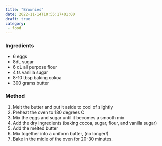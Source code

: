 ```yaml
---
title: "Brownies"
date: 2022-11-14T10:55:17+01:00
draft: true
category: 
 - food
---
```


### Ingredients 
* 6 eggs 
* 8dL sugar 
* 6 dL all purpose flour
* 4 ts vanilla sugar
* 8-10 tbsp baking cokoa 
* 300 grams butter


### Method
1. Melt the butter and put it aside to cool of slightly 
2. Preheat the oven to 180 degrees C 
3. Mix the eggs and sugar until it becomes a smooth mix 
4. Add the dry ingredients (baking cocoa, sugar, flour, and vanilla sugar)
5. Add the melted butter 
6. Mix together into a uniform batter, (no longer!)
7. Bake in the midle of the oven for 20-30 minutes.


